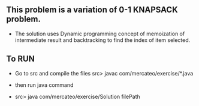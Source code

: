  ## This problem is a variation of 0-1 KNAPSACK problem.
 
 * The solution uses Dynamic programming concept of memoization of intermediate result
 and backtracking to find the index of item selected.
 
 To RUN
 ------
 - Go to src and compile the files
 src> javac com/mercateo/exercise/*.java
 
 - then run java command
 * src> java com/mercateo/exercise/Solution  filePath